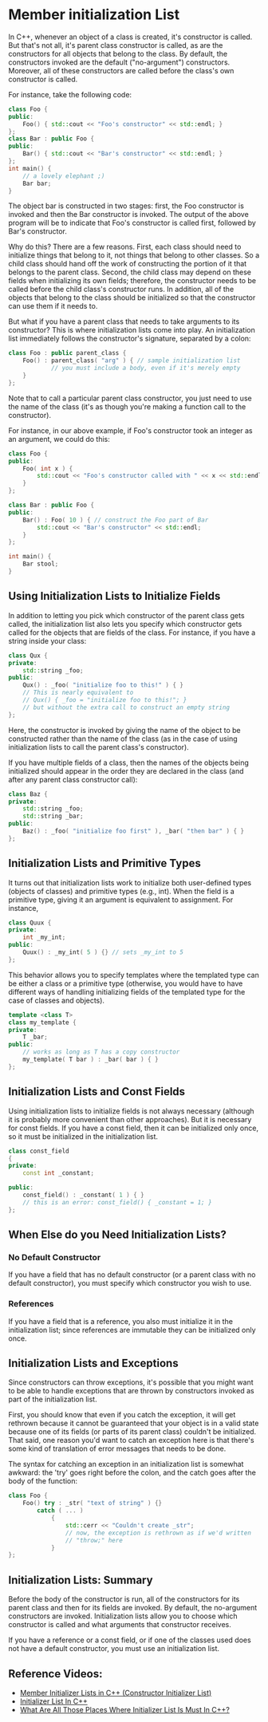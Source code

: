 # Member initialization List

In C++, whenever an object of a class is created, it's constructor is called. But that's not all, it's parent class constructor is called, as are the constructors for all objects that belong to the class. By default, the constructors invoked are the default ("no-argument") constructors. Moreover, all of these constructors are called before the class's own constructor is called.


For instance, take the following code:
```cpp
class Foo {
public:
    Foo() { std::cout << "Foo's constructor" << std::endl; }
};
class Bar : public Foo {
public:
    Bar() { std::cout << "Bar's constructor" << std::endl; }
};
int main() {
    // a lovely elephant ;)
    Bar bar;
}
```
The object bar is constructed in two stages: first, the Foo constructor is invoked and then the Bar constructor is invoked. The output of the above program will be to indicate that Foo's constructor is called first, followed by Bar's constructor.

Why do this? There are a few reasons. First, each class should need to initialize things that belong to it, not things that belong to other classes. So a child class should hand off the work of constructing the portion of it that belongs to the parent class. Second, the child class may depend on these fields when initializing its own fields; therefore, the constructor needs to be called before the child class's constructor runs. In addition, all of the objects that belong to the class should be initialized so that the constructor can use them if it needs to.

But what if you have a parent class that needs to take arguments to its constructor? This is where initialization lists come into play. An initialization list immediately follows the constructor's signature, separated by a colon:
```cpp
class Foo : public parent_class {
    Foo() : parent_class( "arg" ) { // sample initialization list
            // you must include a body, even if it's merely empty
    }
};
```
Note that to call a particular parent class constructor, you just need to use the name of the class (it's as though you're making a function call to the constructor).

For instance, in our above example, if Foo's constructor took an integer as an argument, we could do this:
```cpp
class Foo {
public:
    Foo( int x ) {
        std::cout << "Foo's constructor called with " << x << std::endl;
    }
};

class Bar : public Foo {
public:
    Bar() : Foo( 10 ) { // construct the Foo part of Bar
        std::cout << "Bar's constructor" << std::endl;
    }
};

int main() {
    Bar stool;
}
```
## Using Initialization Lists to Initialize Fields
In addition to letting you pick which constructor of the parent class gets called, the initialization list also lets you specify which constructor gets called for the objects that are fields of the class. For instance, if you have a string inside your class:
```cpp
class Qux {
private:
    std::string _foo;
public:
    Qux() : _foo( "initialize foo to this!" ) { }
    // This is nearly equivalent to
    // Qux() { _foo = "initialize foo to this!"; }
    // but without the extra call to construct an empty string
};
```
Here, the constructor is invoked by giving the name of the object to be constructed rather than the name of the class (as in the case of using initialization lists to call the parent class's constructor).

If you have multiple fields of a class, then the names of the objects being initialized should appear in the order they are declared in the class (and after any parent class constructor call):
```cpp
class Baz {
private:
    std::string _foo;
    std::string _bar;
public:
    Baz() : _foo( "initialize foo first" ), _bar( "then bar" ) { }
};
```
## Initialization Lists and Primitive Types
It turns out that initialization lists work to initialize both user-defined types (objects of classes) and primitive types (e.g., int). When the field is a primitive type, giving it an argument is equivalent to assignment. For instance,
```cpp
class Quux {
private:
    int _my_int;
public:
    Quux() : _my_int( 5 ) {} // sets _my_int to 5
};
```
This behavior allows you to specify templates where the templated type can be either a class or a primitive type (otherwise, you would have to have different ways of handling initializing fields of the templated type for the case of classes and objects).
```cpp
template <class T>
class my_template {
private:
    T _bar;
public:
    // works as long as T has a copy constructor
    my_template( T bar ) : _bar( bar ) { }
};
```
## Initialization Lists and Const Fields
Using initialization lists to initialize fields is not always necessary (although it is probably more convenient than other approaches). But it is necessary for const fields. If you have a const field, then it can be initialized only once, so it must be initialized in the initialization list.
```cpp
class const_field
{
private:
    const int _constant;

public:
    const_field() : _constant( 1 ) { }
    // this is an error: const_field() { _constant = 1; }
};
```
## When Else do you Need Initialization Lists?
### No Default Constructor
If you have a field that has no default constructor (or a parent class with no default constructor), you must specify which constructor you wish to use.
### References
If you have a field that is a reference, you also must initialize it in the initialization list; since references are immutable they can be initialized only once.

## Initialization Lists and Exceptions
Since constructors can throw exceptions, it's possible that you might want to be able to handle exceptions that are thrown by constructors invoked as part of the initialization list.

First, you should know that even if you catch the exception, it will get rethrown because it cannot be guaranteed that your object is in a valid state because one of its fields (or parts of its parent class) couldn't be initialized. That said, one reason you'd want to catch an exception here is that there's some kind of translation of error messages that needs to be done.

The syntax for catching an exception in an initialization list is somewhat awkward: the 'try' goes right before the colon, and the catch goes after the body of the function:
```cpp
class Foo {
    Foo() try : _str( "text of string" ) {}
        catch ( ... )
            {
                std::cerr << "Couldn't create _str";
                // now, the exception is rethrown as if we'd written
                // "throw;" here
            }
};
```
## Initialization Lists: Summary
Before the body of the constructor is run, all of the constructors for its parent class and then for its fields are invoked. By default, the no-argument constructors are invoked. Initialization lists allow you to choose which constructor is called and what arguments that constructor receives.

If you have a reference or a const field, or if one of the classes used does not have a default constructor, you must use an initialization list.

## Reference Videos:
- [Member Initializer Lists in C++ (Constructor Initializer List)](https://www.youtube.com/watch?v=1nfuYMXjZsA)
- [Initializer List In C++](https://www.youtube.com/watch?v=P-WsU-hBf7c)
- [What Are All Those Places Where Initializer List Is Must In C++?](https://www.youtube.com/watch?v=vmMKXLuDgYQ)
